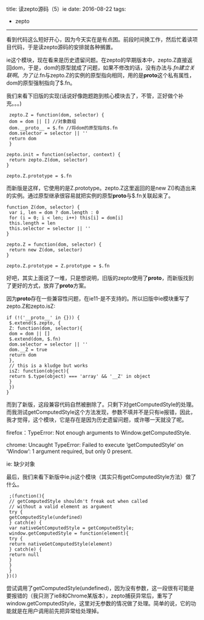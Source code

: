 title: 读zepto源码（5）ie
date: 2016-08-22
tags: 
 - zepto
---


看到代码这么短好开心，因为今天实在是有点困。前段时间换工作，然后忙着读项目代码，于是读zepto源码的安排就各种搁置。

ie这个模块，现在看来是历史遗留问题。在zepto的早期版本中，zepto.Z直接返回dom，于是，dom的原型就成了问题，如果不修改的话，没有办法与$.fn建立关联啊。为了让$.fn与zepto.Z的实例的原型指向相同，用的是**proto**这个私有属性，dom的原型强制指向了$.fn。

我们来看下旧版的实现(话说好像跑题跑到核心模块去了，不管，正好做个补充。。。)

```
 zepto.Z = function(dom, selector) {  
 dom = dom || [] //对象数组  
 dom.__proto__ = $.fn //将dom的原型指向$.fn  
 dom.selector = selector || ''  
 return dom  
 }  
  
zepto.init = function(selector, context) {  
 return zepto.Z(dom, selector)  
}  
  
zepto.Z.prototype = $.fn  

```

而新版是这样，它使用的是Z.prototype。zepto.Z这里返回的是new Z()构造出来的实例。通过原型继承很容易就把实例的原型**proto**与$.fn关联起来了。

```
function Z(dom, selector) {  
 var i, len = dom ? dom.length : 0  
 for (i = 0; i < len; i++) this[i] = dom[i]  
 this.length = len  
 this.selector = selector || ''  
}  
  
zepto.Z = function(dom, selector) {  
 return new Z(dom, selector)  
}  
  
zepto.Z.prototype = Z.prototype = $.fn  

```

好吧，其实上面说了一堆，只是想说明，旧版的zepto使用了**proto**，而新版找到了更好的方式，放弃了**proto**方案。

因为**proto**存在一些兼容性问题，在ie11-是不支持的。所以旧版中ie模块重写了zepto.Z和zepto.isZ:

```
if (!('__proto__' in {})) {  
 $.extend($.zepto, {  
 Z: function(dom, selector){  
 dom = dom || []  
 $.extend(dom, $.fn)  
 dom.selector = selector || ''  
 dom.__Z = true  
 return dom  
 },  
 // this is a kludge but works  
 isZ: function(object){  
 return $.type(object) === 'array' && '__Z' in object  
 }  
 })  
}  

```

而到了新版，这段兼容代码自然被删除了。只剩下对getComputedStyle的处理。而我测试getComputedStyle这个方法发现，参数不填并不是只有ie报错，因此，我才觉得，这个模块，它是存在是因为历史遗留问题，或许哪一天就没了呢。

firefox：TypeError: Not enough arguments to Window.getComputedStyle.

chrome: Uncaught TypeError: Failed to execute ‘getComputedStyle’ on ‘Window’: 1 argument required, but only 0 present.

ie: 缺少对象

最后，我们来看下新版中ie.js这个模块（其实只有getComputedStyle方法）做了什么。

```
 ;(function(){  
 // getComputedStyle shouldn't freak out when called  
 // without a valid element as argument  
 try {  
 getComputedStyle(undefined)  
 } catch(e) {  
 var nativeGetComputedStyle = getComputedStyle;  
 window.getComputedStyle = function(element){  
 try {  
 return nativeGetComputedStyle(element)  
 } catch(e) {  
 return null  
 }  
 }  
 }  
})()  

```

尝试调用了getComputedStyle(undefined)，因为没有参数，这一段很有可能是要报错的（我只测了ie8和Chrome某版本），zepto捕获异常后，重写了window.getComputedStyle，这里对无参数的情况做了处理。简单的说，它的功能就是在用户调用前先把异常给处理掉。

